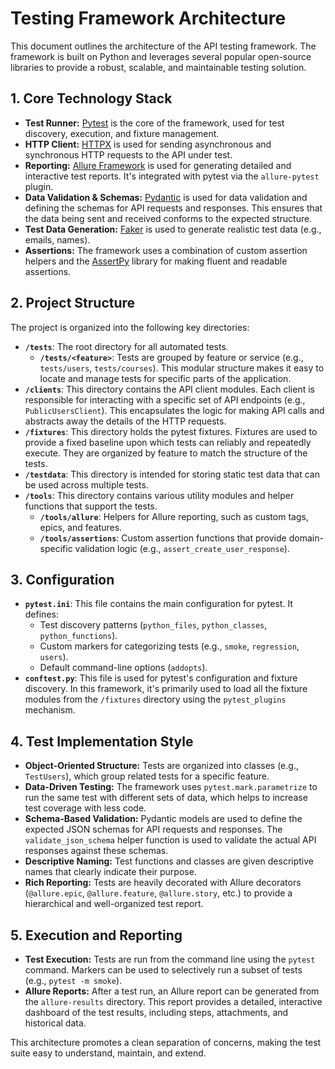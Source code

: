 
# Testing Framework Architecture

This document outlines the architecture of the API testing framework. The framework is built on Python and leverages several popular open-source libraries to provide a robust, scalable, and maintainable testing solution.

## 1. Core Technology Stack

- **Test Runner:** [Pytest](https://pytest.org/) is the core of the framework, used for test discovery, execution, and fixture management.
- **HTTP Client:** [HTTPX](https://www.python-httpx.org/) is used for sending asynchronous and synchronous HTTP requests to the API under test.
- **Reporting:** [Allure Framework](https://allurereport.org/) is used for generating detailed and interactive test reports. It's integrated with pytest via the `allure-pytest` plugin.
- **Data Validation & Schemas:** [Pydantic](https://pydantic-docs.helpmanual.io/) is used for data validation and defining the schemas for API requests and responses. This ensures that the data being sent and received conforms to the expected structure.
- **Test Data Generation:** [Faker](https://faker.readthedocs.io/) is used to generate realistic test data (e.g., emails, names).
- **Assertions:** The framework uses a combination of custom assertion helpers and the [AssertPy](https://github.com/assertpy/assertpy) library for making fluent and readable assertions.

## 2. Project Structure

The project is organized into the following key directories:

- **`/tests`**: The root directory for all automated tests.
  - **`/tests/<feature>`**: Tests are grouped by feature or service (e.g., `tests/users`, `tests/courses`). This modular structure makes it easy to locate and manage tests for specific parts of the application.
- **`/clients`**: This directory contains the API client modules. Each client is responsible for interacting with a specific set of API endpoints (e.g., `PublicUsersClient`). This encapsulates the logic for making API calls and abstracts away the details of the HTTP requests.
- **`/fixtures`**: This directory holds the pytest fixtures. Fixtures are used to provide a fixed baseline upon which tests can reliably and repeatedly execute. They are organized by feature to match the structure of the tests.
- **`/testdata`**: This directory is intended for storing static test data that can be used across multiple tests.
- **`/tools`**: This directory contains various utility modules and helper functions that support the tests.
  - **`/tools/allure`**: Helpers for Allure reporting, such as custom tags, epics, and features.
  - **`/tools/assertions`**: Custom assertion functions that provide domain-specific validation logic (e.g., `assert_create_user_response`).

## 3. Configuration

- **`pytest.ini`**: This file contains the main configuration for pytest. It defines:
  - Test discovery patterns (`python_files`, `python_classes`, `python_functions`).
  - Custom markers for categorizing tests (e.g., `smoke`, `regression`, `users`).
  - Default command-line options (`addopts`).
- **`conftest.py`**: This file is used for pytest's configuration and fixture discovery. In this framework, it's primarily used to load all the fixture modules from the `/fixtures` directory using the `pytest_plugins` mechanism.

## 4. Test Implementation Style

- **Object-Oriented Structure:** Tests are organized into classes (e.g., `TestUsers`), which group related tests for a specific feature.
- **Data-Driven Testing:** The framework uses `pytest.mark.parametrize` to run the same test with different sets of data, which helps to increase test coverage with less code.
- **Schema-Based Validation:** Pydantic models are used to define the expected JSON schemas for API requests and responses. The `validate_json_schema` helper function is used to validate the actual API responses against these schemas.
- **Descriptive Naming:** Test functions and classes are given descriptive names that clearly indicate their purpose.
- **Rich Reporting:** Tests are heavily decorated with Allure decorators (`@allure.epic`, `@allure.feature`, `@allure.story`, etc.) to provide a hierarchical and well-organized test report.

## 5. Execution and Reporting

- **Test Execution:** Tests are run from the command line using the `pytest` command. Markers can be used to selectively run a subset of tests (e.g., `pytest -m smoke`).
- **Allure Reports:** After a test run, an Allure report can be generated from the `allure-results` directory. This report provides a detailed, interactive dashboard of the test results, including steps, attachments, and historical data.

This architecture promotes a clean separation of concerns, making the test suite easy to understand, maintain, and extend.
